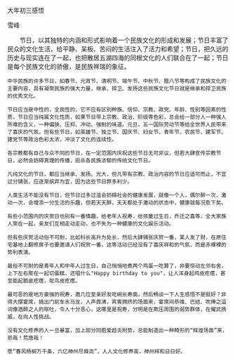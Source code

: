 大年初三感悟

雪峰


　　节日，以其独特的内涵和形式影响着一个民族文化的形成和发展；节日丰富了民众的文化生活，给平静、呆板、苦闷的生活注入了活力和希望；节日，把久远的历史与现实连在了一起，也把散居五湖四海的同根文化的人们联合在了一起；节日是每个民族文化的骄傲，是民族祥瑞的象征。

    中华民族的许多节日，如春节、元宵节、清明节、端午节、中秋节、腊八节等构成了民族文化的主要内容，具有凝聚民族的强大力量，继承、捍卫、发扬这些民族文化节日就是继承和捍卫民族的优秀文化。

    节日应当是中性的，全民性的，它不应有区别种族、信仰、宗教、政党、年龄、性别等因素的性质，节日应当纯属文化性质，如果节日带上宗教、政治、阶级等色彩，总会给一部分人一种强人所难的含义，一种偏狭、压抑、冲动、强制的味道。元旦，五一国际劳动节等给全世界人民带来了喜庆的气氛，但有些节日，如英雄节、独立节、国庆节、妇女节、青年节、农民节、建军节、建党节等政治色彩太浓，冲淡了文化的连续性。

    各宗教都有自己与众不同的节日，在一定范围内庆祝这些节日无可非议，但若大肆宣传宗教节日，必然会妨碍真理的传播，扼杀各民族浓郁的传统文化节日。

    凡纯文化的节日，都应当继承、发扬、光大，但凡带有宗教、政治内容的节日应适可而止，不宜过分铺张，应逐渐摈弃为宜，因为这些节日弊多利少。

    人类生活不能没有节日，但节日过多过滥会妨碍社会的健康发展，就像一个人，偶尔醉一次，激动一次，会增添一分生活的乐趣，但若天天醉，天天都处于激动的状态中，健康就每况愈下矣。

    有些小范围内的庆贺日也别有一番情趣，给老年人祝寿，给孩童过生日，乔迁之喜等，全大家族人聚在一起，亲友们互相走动走动，也不失为一种健康的文化娱乐活动。

    但有些庆贺活动俗不可耐，比如科长高升为处长，然后大肆铺张庆贺一番，某人发了财，在原住宅基地上翻修房子也要邀请人们祝贺一番，这等活动已经没有了喜庆祥和的气氛，而是赤裸裸的势利表演。

    最俗不可耐的是青年人和中年人过生日，自己悄悄地煮两个鸡蛋一吃算了，非要惊动左邻右舍，上下左右聚在一起切蛋糕，还唱什么"Happy birthday to you"，让人浑身起鸡皮疙瘩，甚至能起鹅皮疙瘩，鸵鸟皮疙瘩。

    最可恶的是地方豪强的祝寿，邀几位至亲好友吃碗长寿面，然后畅谈一下人生感悟不是挺好？非得大摆宴席，搞出门前车水马龙，人声鼎沸，宾客拥挤的场面来，宴席间恭维、巴结、吹捧之溢词像酒醉之人的呕吐，令人十分恶心，这哪里是祝寿，分明是在欺压周围的弱势群体，在耀武扬威，在向人性挑战。

    没有文化修养的人一旦暴富，加上部分同胞爱趋炎附势，总能制造出一种畸形的“辉煌场面”来，悲哉！荒唐哉！

    愿“春风杨柳万千条，六亿神州尽舜尧”，人人文化修养高，神州祥和日日好。



